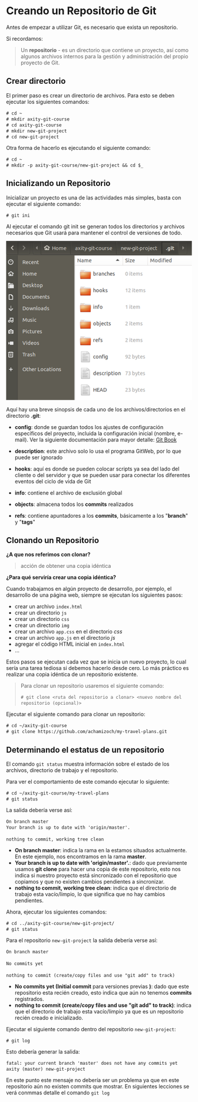 # Creando un Repositorio de Git

Antes de empezar a utilizar Git, es necesario que exista un repositorio.

Si recordamos:

> Un **repositorio** - es un directorio que contiene un proyecto, así como algunos archivos internos para la gestión y administración del propio proyecto de Git.

## Crear directorio

El primer paso es crear un directorio de archivos. Para esto se deben ejecutar los siguientes comandos:

    # cd ~
    # mkdir axity-git-course
    # cd axity-git-course
    # mkdir new-git-project
    # cd new-git-project

Otra forma de hacerlo es ejecutando el siguiente comando:

    # cd ~
    # mkdir -p axity-git-course/new-git-project && cd $_

## Inicializando un Repositorio

Inicializar un proyecto es una de las actividades más simples, basta con ejecutar el siguiente comando:

    # git ini

Al ejecutar el comando git init se generan todos los directorios y archivos necesarios que Git usará para mantener el control de versiones de todo.

![img_git_repo](images/img_git_repo.png)

Aquí hay una breve sinopsis de cada uno de los archivos/directorios en el directorio **.git**:
  

 - **config**: donde se guardan todos los ajustes de configuración específicos del proyecto, incluida la configuración inicial (nombre, e-mail). Ver la siguiente documentación para mayor detalle: [Git Book](https://git-scm.com/book/en/v2/Customizing-Git-Git-Configuration)
  
 - **description**: este archivo solo lo usa el programa GitWeb, por lo que puede ser ignorado
  
 - **hooks**: aquí es donde se pueden colocar scripts ya sea del lado del cliente o del servidor y que se pueden usar para conectar los diferentes eventos del ciclo de vida de Git
  
 - **info**: contiene el archivo de exclusión global
  
 - **objects**: almacena todos los **commits** realizados
  
 - **refs**: contiene apuntadores a los **commits**, básicamente a los "**branch**" y "**tags**"

## Clonando un Repositorio

**¿A que nos referimos con clonar?**

> acción de obtener una copia idéntica

**¿Para qué serviría crear una copia idéntica?**

Cuando trabajamos en algún proyecto de desarrollo, por ejemplo, el desarrollo de una página web, siempre se ejecutan los siguientes pasos:

 -   crear un archivo `index.html`
 -   crear un directorio `js`
 -   crear un directorio `css`
 -   crear un directorio `img`
 -   crear un archivo `app.css` en el  directorio *css*
 -   crear un archivo `app.js` en el  directorio *js*
 -   agregar el código HTML inicial en `index.html`
 -   ...

Estos pasos se ejecutan cada vez que se inicia un nuevo proyecto, lo cual sería una tarea tediosa si debemos hacerlo desde cero. Lo más práctico es realizar una copia idéntica de un repositorio existente.

> Para clonar un repositorio usaremos el siguiente comando:
> 
>     # git clone <ruta del repositorio a clonar> <nuevo nombre del repositorio (opcional)>

Ejecutar el siguiente comando para clonar un repositorio:

    # cd ~/axity-git-course
    # git clone https://github.com/achamizoch/my-travel-plans.git

## Determinando el estatus de un repositorio

El comando `git status` muestra información sobre el estado de los archivos, directorio de trabajo y el repositorio.

Para ver el comportamiento de este comando ejecutar lo siguiente:

    # cd ~/axity-git-course/my-travel-plans
    # git status

La salida debería verse así:

    On branch master
    Your branch is up to date with 'origin/master'.

    nothing to commit, working tree clean

 - **On branch master**: indica la rama en la estamos situados actualmente. En este ejemplo, nos encontramos  en la rama **master**.
 - **Your branch is up to date with 'origin/master'.**: dado que previamente usamos **git clone** para hacer una copia de este repositorio, esto nos indica si nuestro proyecto está sincronizado con el repositorio que copiamos y que no existen cambios pendientes a sincronizar.
 - **nothing to commit, working tree clean**: indica que el directorio de trabajo esta vacío/limpio, lo que significa que no hay cambios pendientes.

Ahora, ejecutar los siguientes comandos:

    # cd ../axity-git-course/new-git-project/
    # git status

Para el repositorio `new-git-project` la salida debería verse así:

    On branch master

    No commits yet

    nothing to commit (create/copy files and use "git add" to track)

 - **No commits yet (Initial commit** para versiones previas **)**: dado que este repositorio esta recién creado, esto indica que aún no tenemos **commits** registrados.
 - **nothing to commit (create/copy files and use "git add" to track)**: indica que el directorio de trabajo esta vacío/limpio ya que es un repositorio recién creado e inicializado.

Ejecutar el siguiente comando dentro del repositorio `new-git-project`:

    # git log

Esto debería generar la salida:

    fatal: your current branch 'master' does not have any commits yet
    axity (master) new-git-project

En este punto este mensaje no debería ser un problema ya que en este repositorio aún no existen commits que mostrar. En siguientes lecciones se verá conmmas detalle el comando `git log`
<!--stackedit_data:
eyJoaXN0b3J5IjpbLTE1MjcyMTA5OTEsLTEwOTAzNjkzNDIsLT
E1MTMxOTAzMDAsLTEyMTMxMTE1NjYsLTExNzg5NjgyMjQsMjAw
Njc1NDU5MCwtMTc1MzA2ODM4MCwxNzg2NDY5ODAxLDE2NDY4Nz
E0MzYsNDE3MzE2ODFdfQ==
-->
